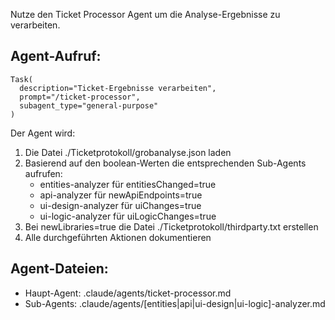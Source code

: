 Nutze den Ticket Processor Agent um die Analyse-Ergebnisse zu verarbeiten.

## Agent-Aufruf:
```
Task(
  description="Ticket-Ergebnisse verarbeiten",
  prompt="/ticket-processor",
  subagent_type="general-purpose"
)
```

Der Agent wird:
1. Die Datei ./Ticketprotokoll/grobanalyse.json laden
2. Basierend auf den boolean-Werten die entsprechenden Sub-Agents aufrufen:
   - entities-analyzer für entitiesChanged=true
   - api-analyzer für newApiEndpoints=true
   - ui-design-analyzer für uiChanges=true
   - ui-logic-analyzer für uiLogicChanges=true
3. Bei newLibraries=true die Datei ./Ticketprotokoll/thirdparty.txt erstellen
4. Alle durchgeführten Aktionen dokumentieren

## Agent-Dateien:
- Haupt-Agent: .claude/agents/ticket-processor.md
- Sub-Agents: .claude/agents/[entities|api|ui-design|ui-logic]-analyzer.md